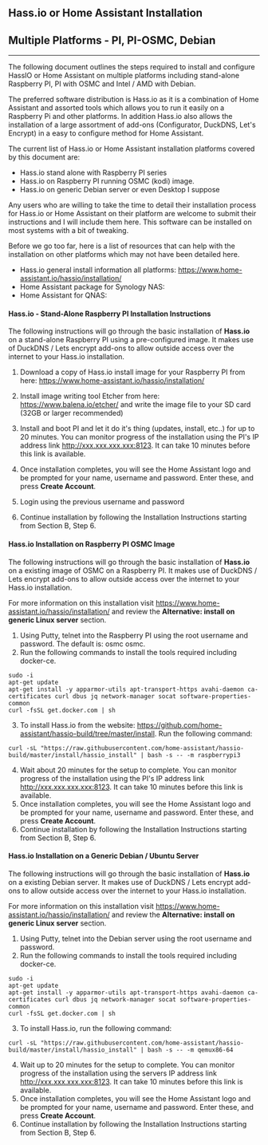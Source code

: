## Hass.io or Home Assistant Installation

## Multiple Platforms - PI, PI-OSMC, Debian

------

The following document outlines the steps required to install and configure HassIO or Home Assistant on multiple platforms including stand-alone Raspberry PI, PI with OSMC and Intel / AMD with Debian.

The preferred software distribution is Hass.io as it is a combination of Home Assistant and assorted tools which allows you to run it easily on a Raspberry Pi and other platforms.  In addition Hass.io also allows the installation of a large assortment of add-ons (Configurator, DuckDNS, Let's Encrypt) in a easy to configure method for Home Assistant.

The current list of Hass.io or Home Assistant installation platforms covered by this document are:

- Hass.io stand alone with Raspberry PI series
- Hass.io on Raspberry PI running OSMC (kodi) image.
- Hass.io on generic Debian server or even Desktop I suppose 

Any users who are willing to take the time to detail their installation process for Hass.io or Home Assistant on their platform are welcome to submit their instructions and I will include them here.  This software can be installed on most systems with a bit of tweaking.

Before we go too far, here is a list of resources that can help with the installation on other platforms which may not have been detailed here. 

- Hass.io general install information all platforms:  https://www.home-assistant.io/hassio/installation/
- Home Assistant package for Synology NAS:  
- Home Assistant for QNAS:  



#### Hass.io - Stand-Alone Raspberry PI Installation Instructions

The following instructions will go through the basic installation of **Hass.io** on a stand-alone Raspberry PI using a pre-configured image.  It makes use of DuckDNS / Lets encrypt add-ons to allow outside access over the internet to your Hass.io installation.  

1. Download a copy of Hass.io install image for your Raspberry PI from here:  https://www.home-assistant.io/hassio/installation/

2. Install image writing tool Etcher from here:  https://www.balena.io/etcher/ and write the image file to your SD card (32GB or larger recommended)

3. Install and boot PI and let it do it's thing (updates, install, etc..) for up to 20 minutes.  You can monitor progress of the installation using the PI's IP address link http://xxx.xxx.xxx.xxx:8123.  It can take 10 minutes before this link is available.

4. Once installation completes, you will see the Home Assistant logo and be prompted for your name, username and password.  Enter these, and press **Create Account**.

5. Login using the previous username and password

6. Continue installation by following the Installation Instructions starting from Section B, Step 6.  

   


#### Hass.io Installation on Raspberry PI OSMC Image

The following instructions will go through the basic installation of **Hass.io** on a existing image of OSMC on a Raspberry PI. It makes use of DuckDNS / Lets encrypt add-ons to allow outside access over the internet to your Hass.io installation.  

For more information on this installation visit   https://www.home-assistant.io/hassio/installation/ and review the **Alternative: install on generic Linux server** section.

1. Using Putty, telnet into the Raspberry PI using the root username and password.  The default is: osmc osmc.
2. Run the following commands to install the tools required including docker-ce.
```
sudo -i
apt-get update
apt-get install -y apparmor-utils apt-transport-https avahi-daemon ca-certificates curl dbus jq network-manager socat software-properties-common
curl -fsSL get.docker.com | sh
```

3. To install Hass.io from the website:  https://github.com/home-assistant/hassio-build/tree/master/install. Run the following command:

```
curl -sL "https://raw.githubusercontent.com/home-assistant/hassio-build/master/install/hassio_install" | bash -s -- -m raspberrypi3
```
4. Wait about 20 minutes for the setup to complete.  You can monitor progress of the installation using the PI's IP address link http://xxx.xxx.xxx.xxx:8123.  It can take 10 minutes before this link is available.
5. Once installation completes, you will see the Home Assistant logo and be prompted for your name, username and password.  Enter these, and press **Create Account**.
6. Continue installation by following the Installation Instructions starting from Section B, Step 6.  



#### Hass.io Installation on a Generic Debian / Ubuntu Server

The following instructions will go through the basic installation of **Hass.io** on a existing Debian server. It makes use of DuckDNS / Lets encrypt add-ons to allow outside access over the internet to your Hass.io installation.  

For more information on this installation visit   https://www.home-assistant.io/hassio/installation/ and review the **Alternative: install on generic Linux server** section.

1. Using Putty, telnet into the Debian server using the root username and password.  
2. Run the following commands to install the tools required including docker-ce.

```
sudo -i
apt-get update
apt-get install -y apparmor-utils apt-transport-https avahi-daemon ca-certificates curl dbus jq network-manager socat software-properties-common
curl -fsSL get.docker.com | sh
```
3. To install Hass.io, run the following command:

```
curl -sL "https://raw.githubusercontent.com/home-assistant/hassio-build/master/install/hassio_install" | bash -s -- -m qemux86-64
```
4. Wait up to 20 minutes for the setup to complete.  You can monitor progress of the installation using the servers IP address link http://xxx.xxx.xxx.xxx:8123.  It can take 10 minutes before this link is available.
5. Once installation completes, you will see the Home Assistant logo and be prompted for your name, username and password.  Enter these, and press **Create Account**.
6. Continue installation by following the Installation Instructions starting from Section B, Step 6.

